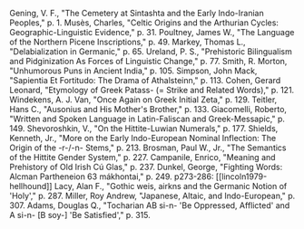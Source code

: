 Gening, V. F., "The Cemetery at Sintashta and the Early Indo-Iranian Peoples," p. 1.
Musès, Charles, "Celtic Origins and the Arthurian Cycles: Geographic-Linguistic Evidence," p. 31.
Poultney, James W., "The Language of the Northern Picene Inscriptions," p. 49.
Markey, Thomas L., "Delabialization in Germanic," p. 65.
Ureland, P. S., "Prehistoric Bilingualism and Pidginization As Forces of Linguistic Change," p. 77.
Smith, R. Morton, "Unhumorous Puns in Ancient India," p. 105.
Simpson, John Mack, "Sapientia Et Fortitudo: The Drama of Athalsteinn," p. 113.
Cohen, Gerard Leonard, "Etymology of Greek Patass- (= Strike and Related Words)," p. 121.
Windekens, A. J. Van, "Once Again on Greek Initial Zeta," p. 129.
Teitler, Hans C., "Ausonius and His Mother's Brother," p. 133.
Giacomelli, Roberto, "Written and Spoken Language in Latin-Faliscan and Greek-Messapic," p. 149.
Shevoroshkin, V., "On the Hittite-Luwian Numerals," p. 177.
Shields, Kenneth, Jr., "More on the Early Indo-European Nominal Inflection: The Origin of the -r-/-n- Stems," p. 213.
Brosman, Paul W., Jr., "The Semantics of the Hittite Gender System," p. 227.
Campanile, Enrico, "Meaning and Prehistory of Old Irish Cú Glas," p. 237.
Dunkel, George, "Fighting Words: Alcman Partheneion 63 mákhontai," p. 249.
p273-286: [[lincoln1979-hellhound]]
Lacy, Alan F., "Gothic weis, airkns and the Germanic Notion of 'Holy'," p. 287.
Miller, Roy Andrew, "Japanese, Altaic, and Indo-European," p. 307.
Adams, Douglas Q., "Tocharian AB si-n- 'Be Oppressed, Afflicted' and A si-n- [B soy-] 'Be Satisfied'," p. 315.